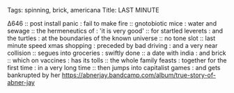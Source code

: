 Tags: spinning, brick, americana
Title: LAST MINUTE
  
∆646 :: post install panic : fail to make fire :: gnotobiotic mice : water and sewage :: the hermeneutics of : 'it is very good' :: for startled leverets : and the turtles : at the boundaries of the known universe :: no tone slot :: last minute speed xmas shopping : preceded by bad driving : and a very near collision :: segues into groceries : swiftly done :: a date with india : and brick :: which on vaccines : has its tolls :: the whole family feasts : together for the first time : in a very long time :: then jumps into capitalist games : and gets bankrupted by her
<https://abnerjay.bandcamp.com/album/true-story-of-abner-jay>  
